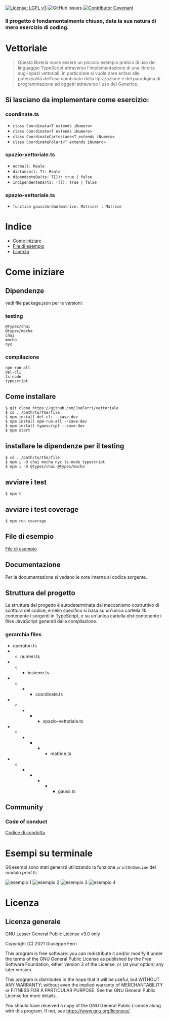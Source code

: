 [![License: LGPL v3](https://img.shields.io/badge/License-LGPL%20v3-blue.svg)](https://www.gnu.org/licenses/lgpl-3.0)
![GitHub issues](https://img.shields.io/github/issues/JoeFerri/vettoriale)
[![Contributor Covenant](https://img.shields.io/badge/Contributor%20Covenant-2.0-4baaaa.svg)](code_of_conduct.md)

### Il progetto è fondamentalmente chiuso, data la sua natura di mero esercizio di coding.

# Vettoriale

> Questa libreria vuole essere un piccolo esempio pratico di uso del linguaggio TypeScript
attraverso l'implementazione di una libreria sugli spazi vettoriali. In particolare si vuole dare enfasi alle potenzialità dell'uso combinato della tipizzazione e del paradigma di programmazione ad oggetti attraverso l'uso dei Generics.

## Si lasciano da implementare come esercizio:

### coordinate.ts
-  ```class Coordinata<T extends iNumero>```
-  ```class Coordinate<T extends iNumero>```
-  ```class CoordinateCartesiane<T extends iNumero>```
-  ```class CoordinatePolari<T extends iNumero>```

### spazio-vettoriale.ts
-  ```norma(): Reale```
-  ```distanza(t: T): Reale```
-  ```dipendenteDa(ts: T[]): true | false```
-  ```indipendenteDa(ts: T[]): true | false```

### spazio-vettoriale.ts
-  ```function gaussJordan(matrice: Matrice) : Matrice```

# Indice

- [Come iniziare](#come-iniziare)
- [File di esempio](#file-di-esempio)
- [Licenza](#licenza)

# Come iniziare

## Dipendenze
vedi file package.json per le versioni:

### testing
    @types/chai
    @types/mocha
    chai
    mocha
    nyc

### compilazione
    npm-run-all
    del-cli
    ts-node
    typescript

## Come installare

    $ git clone https://github.com/JoeFerri/vettoriale
    $ cd ../path/to/the/file
    $ npm install del-cli --save-dev
    $ npm install npm-run-all --save-dev
    $ npm install typescript --save-dev
    $ npm start

## installare le dipendenze per il testing
    $ cd ../path/to/the/file
    $ npm i -D chai mocha nyc ts-node typescript
    $ npm i -D @types/chai @types/mocha

## avviare i test

    $ npm t

## avviare i test coverage

    $ npm run coverage

## File di esempio
[File di esempio](example.ts)

## Documentazione
Per la documentazione si vedano le note interne al codice sorgente.

## Struttura del progetto
La struttura del progetto è autodeterminata dal meccanismo costruttivo di scrittura del codice, e nello specifico si basa su un'unica cartella *lib* contenente i sorgenti in TypeScript, e su un'unica cartella *dist* contenente i files JavaScript generati dalla compilazione.

### gerarchia files
- operatori.ts
- - numeri.ts
- - - insieme.ts
- - - - coordinate.ts
- - - - - spazio-vettoriale.ts
- - - - - - matrice.ts
- - - - - - - gauss.ts

## Community

### Code of conduct
[Codice di condotta](code_of_conduct.md)

# Esempi su terminale
Gli esempi sono stati generati utilizzando la funzione ```printOnOneLine``` del modulo *print.ts*.

![esempio 1](esempio-1.png)
![esempio 2](esempio-2.png)
![esempio 3](esempio-3.png)
![esempio 4](esempio-4.png)

# Licenza 

## Licenza generale 

GNU Lesser General Public License v3.0 only

  Copyright (C) 2021 Giuseppe Ferri

  This program is free software: you can redistribute it and/or modify
  it under the terms of the GNU General Public License as published by
  the Free Software Foundation, either version 3 of the License, or
  (at your option) any later version.

  This program is distributed in the hope that it will be useful,
  but WITHOUT ANY WARRANTY; without even the implied warranty of
  MERCHANTABILITY or FITNESS FOR A PARTICULAR PURPOSE.  See the
  GNU General Public License for more details.

  You should have received a copy of the GNU General Public License
  along with this program.  If not, see <https://www.gnu.org/licenses/>.
